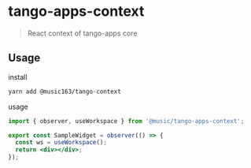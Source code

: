 # tango-apps-context

> React context of tango-apps core

## Usage

install

```bash
yarn add @music163/tango-context
```

usage

```jsx
import { observer, useWorkspace } from '@music/tango-apps-context';

export const SampleWidget = observer(() => {
  const ws = useWorkspace();
  return <div></div>;
});
```
